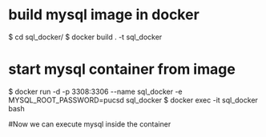 # build mysql image in docker

$ cd sql_docker/
$ docker build . -t sql_docker

# start mysql container from image
$ docker run -d -p 3308:3306 --name sql_docker -e MYSQL_ROOT_PASSWORD=pucsd sql_docker
$ docker exec -it sql_docker bash 

#Now we can execute mysql inside the container

